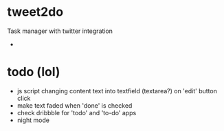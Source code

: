 tweet2do
========

Task manager with twitter integration

-

# todo (lol)

* js script changing content text into textfield (textarea?) on 'edit' button click
* make text faded when 'done' is checked
* check dribbble for 'todo' and 'to-do' apps
* night mode